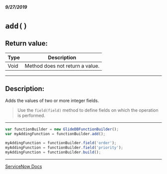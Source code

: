 ##### 9/27/2019
# `add()`

## Return value:
| Type | Description |
|---|---|
| Void | Method does not return a value. |

---

## Description:
Adds the values of two or more integer fields.

  > Use the `field(field)` method to define fields on which the operation is performed.

---

```js
var functionBuilder = new GlideDBFunctionBuilder();
var myAddingFunction = functionBuilder.add();

myAddingFunction = functionBuilder.field('order');
myAddingFunction = functionBuilder.field('priority');
myAddingFunction = functionBuilder.build();
```

---

[ServiceNow Docs](https://developer.servicenow.com/app.do#!/api_doc?v=newyork&id=GlideDBFBScoped-add)